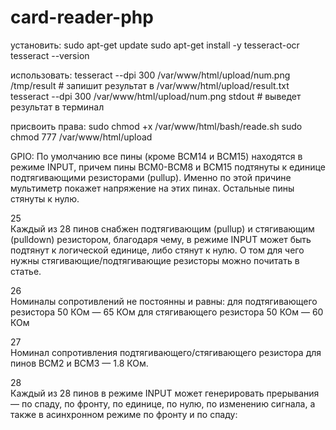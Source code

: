 # card-reader-php

установить:
sudo apt-get update
sudo apt-get install -y tesseract-ocr
tesseract --version

использовать:
tesseract --dpi 300 /var/www/html/upload/num.png /tmp/result   # запишит результат в  /var/www/html/upload/result.txt
tesseract --dpi 300 /var/www/html/upload/num.png stdout        # выведет результат в терминал

присвоить права:
sudo chmod +x /var/www/html/bash/reade.sh
sudo chmod 777 /var/www/html/upload


GPIO:
По умолчанию все пины (кроме BCM14 и BCM15) находятся в режиме INPUT, причем пины BCM0-BCM8 и BCM15 подтянуты к единице подтягивающими резисторами (pullup). Именно по этой причине мультиметр покажет напряжение на этих пинах. Остальные пины стянуты к нулю.

25		
Каждый из 28 пинов снабжен подтягивающим (pullup) и стягивающим (pulldown) резистором, благодаря чему, в режиме INPUT может быть подтянут к логической единице, либо стянут к нулю.
О том для чего нужны стягивающие/подтягивающие резисторы можно почитать в статье.
 
26		
Номиналы сопротивлений не постоянны и равны:
для подтягивающего резистора 50 КОм — 65 КОм
для стягивающего резистора 50 КОм — 60 КОм

27		
Номинал сопротивления подтягивающего/стягивающего резистора для пинов BCM2 и BCM3 — 1.8 КОм.

28		
Каждый из 28 пинов в режиме INPUT может генерировать прерывания — по спаду, по фронту, по единице, по нулю, по изменению сигнала, а также в асинхронном режиме по фронту и по спаду:
